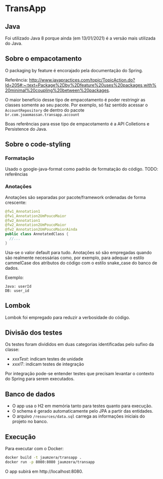 # TransApp

## Java

Foi utilizado Java 8 porque ainda (em 13/01/2021) é a versão mais utilizada do Java.

## Sobre o empacotamento
 
O packaging by feature é encorajado pela documentação do Spring.

Referência: 
http://www.javapractices.com/topic/TopicAction.do?Id=205#:~:text=Package%2Dby%2Dfeature%20uses%20packages,with%20minimal%20coupling%20between%20packages.

O maior benefício desse tipo de empacotamento é poder restringir as classes somente ao seu pacote.
Por exemplo, só faz sentido acessar o `AccountRepository` de dentro do pacote 
`br.com.joaomassan.transapp.account`

Boas referências para esse tipo de empacotamento é a API Colletions e Persistence do Java.

## Sobre o code-styling 

### Formatação

Usado o google-java-format como padrão de formatação do código.
TODO: referências

### Anotações

Anotações são separadas por pacote/framework ordenadas de forma crescente:

```java
@fw1_Annotation1
@fw1_Annotation2UmPoucoMaior
@fw2_Annotation1
@fw2_Annotation2UmPoucoMaior
@fw2_Annotation2UmPoucoMaiorAinda
public class AnnotatedClass { 
  //...
}
```

Usa-se o valor default para tudo. Anotações só são empregadas quando são realmente
necessárias como, por exemplo, para adequar o estilo cammelCase dos atributos do
código com o estilo snake_case do banco de dados.

Exemplo:

```
Java: userId
DB: user_id
``` 

## Lombok

Lombok foi empregado para reduzir a verbosidade do código.

## Divisão dos testes

Os testes foram divididos em duas categorias identificadas pelo sufixo da classe:

* *xxxTest*: indicam testes de unidade
* *xxxIT*: indicam testes de integração

Por integração pode-se entender testes que precisam levantar o contexto do Spring 
para serem executados.

## Banco de dados

* O app usa o H2 em memória tanto para testes quanto para execução.
* O schema é gerado automaticamente pelo JPA a partir das entidades.
* O arquivo `/resources/data.sql` carrega as informações iniciais do projeto no banco.

## Execução

Para executar com o Docker:

```bash
docker build -t jaumzera/transapp .
docker run -p 8080:8080 jaumzera/transapp
```

O app subirá em http://localhost:8080.




